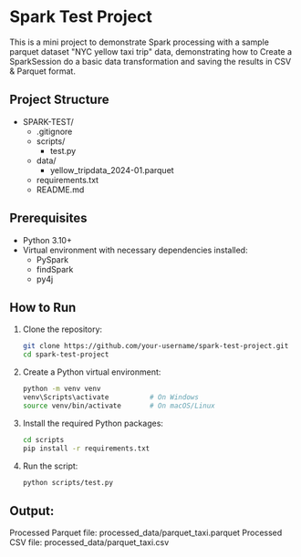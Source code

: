 # Spark Test Project

This is a mini project to demonstrate Spark processing with a sample parquet dataset "NYC yellow taxi trip" data, demonstrating how to Create a SparkSession do a basic data transformation and saving the results in CSV & Parquet format.

## Project Structure
- SPARK-TEST/ 
    - .gitignore 
    - scripts/ 
        - test.py
    - data/ 
        - yellow_tripdata_2024-01.parquet
    - requirements.txt 
    - README.md

## Prerequisites
- Python 3.10+
- Virtual environment with necessary dependencies installed:
    - PySpark
    - findSpark
    - py4j

## How to Run
1. Clone the repository:
   ```bash
   git clone https://github.com/your-username/spark-test-project.git
   cd spark-test-project

2. Create a Python virtual environment:
    ```bash
    python -m venv venv
    venv\Scripts\activate          # On Windows
    source venv/bin/activate       # On macOS/Linux


3. Install the required Python packages:

    ```bash
    cd scripts
    pip install -r requirements.txt

4. Run the script:

    ```bash
    python scripts/test.py

## Output:

Processed Parquet file: processed_data/parquet_taxi.parquet
Processed CSV file: processed_data/parquet_taxi.csv
